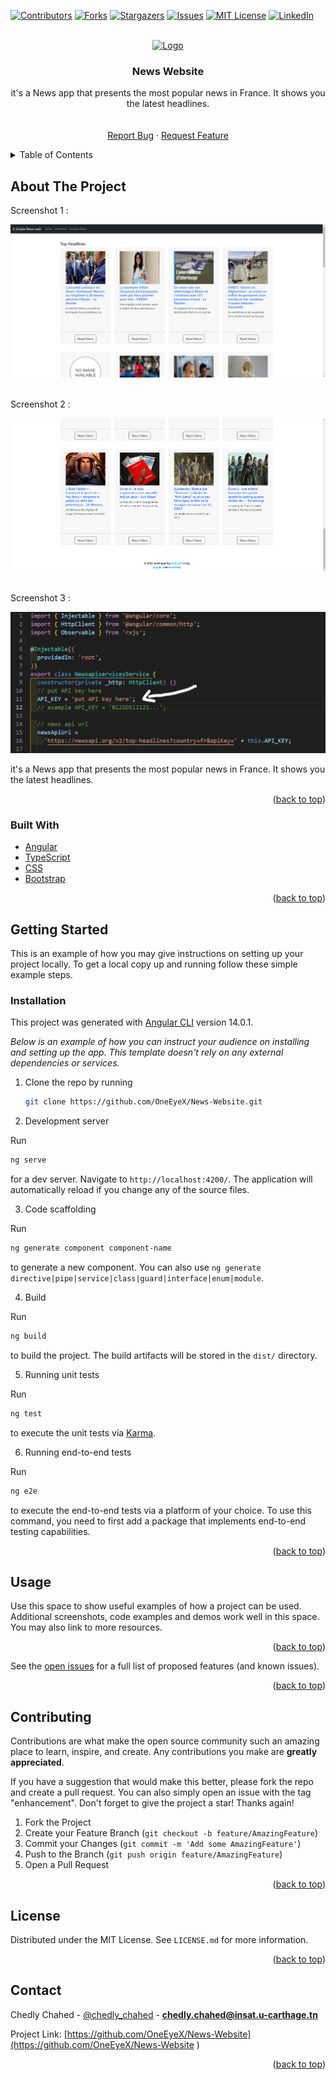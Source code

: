 

<div id="top"></div>

[![Contributors][contributors-shield]][contributors-url]
[![Forks][forks-shield]][forks-url]
[![Stargazers][stars-shield]][stars-url]
[![Issues][issues-shield]][issues-url]
[![MIT License][license-shield]][license-url]
[![LinkedIn][linkedin-shield]][linkedin-url]



<!-- PROJECT LOGO -->
<br />
<div align="center">
  <a href="https://github.com/OneEyeX/News-Website/">
    <img src="src/favicon.ico" alt="Logo" width="80" height="80">
  </a>

  <h3 align="center">News Website</h3>

  <p align="center">
   it's a News app that presents the most popular news in France. It shows you the latest headlines.
    <br />
    <!-- <a href="#"><strong>Explore the docs »</strong></a> -->
    <br />
    <br />
    <!-- <a href="https://oneeyex.github.io/News-Website
/">View Demo</a>
    · -->
    <a href="https://github.com/OneEyeX/News-Website/issues">Report Bug</a>
    ·
    <a href="https://github.com/OneEyeX/News-Website/issues">Request Feature</a>
  </p>
</div>



<!-- TABLE OF CONTENTS -->
<details>
  <summary>Table of Contents</summary>
  <ol>
    <li>
      <a href="#about-the-project">About The Project</a>
      <ul>
        <li><a href="#built-with">Built With</a></li>
      </ul>
    </li>
    <li>
      <a href="#getting-started">Getting Started</a>
      <ul>
        <li><a href="#installation">Installation</a></li>
      </ul>
    </li>
    <li><a href="#contributing">Contributing</a></li>
    <li><a href="#license">License</a></li>
    <li><a href="#contact">Contact</a></li>
    
  </ol>
</details>



<!-- ABOUT THE PROJECT -->
## About The Project

Screenshot 1 : <br> 

[![News Website Screen Shot][product-screenshot-1]](src/favicon.ico)

<br> Screenshot 2 : <br> 

[![News Website Screen Shot][product-screenshot-2]](src/favicon.ico)

<br> Screenshot 3 : <br>

[![News Website Screen Shot][product-screenshot-3]](src/favicon.ico)
   
   it's a News app that presents the most popular news in France. It shows you the latest headlines.
 
<p align="right">(<a href="#top">back to top</a>)</p>



### Built With
 
* [Angular](https://angular.io/)
* [TypeScript](https://www.typescriptlang.org/)
* [CSS](https://css.org/)
* [Bootstrap](https://getbootstrap.com/)
 

<p align="right">(<a href="#top">back to top</a>)</p>



<!-- GETTING STARTED -->
## Getting Started

This is an example of how you may give instructions on setting up your project locally.
To get a local copy up and running follow these simple example steps.

 
### Installation


This project was generated with [Angular CLI](https://github.com/angular/angular-cli) version 14.0.1.

_Below is an example of how you can instruct your audience on installing and setting up the app. This template doesn't rely on any external dependencies or services._
 
1. Clone the repo by running
   ```sh
   git clone https://github.com/OneEyeX/News-Website.git
   ```
2. Development server

Run  
  ```sh
  ng serve 
  ```

for a dev server. Navigate to `http://localhost:4200/`. The application will automatically reload if you change any of the source files.

3. Code scaffolding

Run 
  ```sh
  ng generate component component-name
  ```
 to generate a new component. You can also use `ng generate directive|pipe|service|class|guard|interface|enum|module`.

4. Build

Run 
  ```sh
  ng build
  ``` 
 to build the project. The build artifacts will be stored in the `dist/` directory.

5. Running unit tests

Run 
```sh
ng test
``` 
to execute the unit tests via [Karma](https://karma-runner.github.io).

6. Running end-to-end tests

Run 
```sh
ng e2e
```
 to execute the end-to-end tests via a platform of your choice. To use this command, you need to first add a package that implements end-to-end testing capabilities.


<p align="right">(<a href="#top">back to top</a>)</p>



<!-- USAGE EXAMPLES -->
## Usage

Use this space to show useful examples of how a project can be used. Additional screenshots, code examples and demos work well in this space. You may also link to more resources.
 

<p align="right">(<a href="#top">back to top</a>)</p>


 

See the [open issues](https://github.com/OneEyeX/News-Website/issues) for a full list of proposed features (and known issues).

<p align="right">(<a href="#top">back to top</a>)</p>



<!-- CONTRIBUTING -->
## Contributing

Contributions are what make the open source community such an amazing place to learn, inspire, and create. Any contributions you make are **greatly appreciated**.

If you have a suggestion that would make this better, please fork the repo and create a pull request. You can also simply open an issue with the tag "enhancement".
Don't forget to give the project a star! Thanks again!

1. Fork the Project
2. Create your Feature Branch (`git checkout -b feature/AmazingFeature`)
3. Commit your Changes (`git commit -m 'Add some AmazingFeature'`)
4. Push to the Branch (`git push origin feature/AmazingFeature`)
5. Open a Pull Request

<p align="right">(<a href="#top">back to top</a>)</p>



<!-- LICENSE -->
## License

Distributed under the MIT License. See `LICENSE.md` for more information.

<p align="right">(<a href="#top">back to top</a>)</p>



<!-- CONTACT -->
## Contact

Chedly Chahed - [@chedly_chahed](https://twitter.com/chedly_chahed) - **chedly.chahed@insat.u-carthage.tn**

Project Link: [https://github.com/OneEyeX/News-Website](https://github.com/OneEyeX/News-Website
)

<p align="right">(<a href="#top">back to top</a>)</p>

 

<!-- MARKDOWN LINKS & IMAGES -->
<!--  #reference-style-links -->
[contributors-shield]: https://img.shields.io/github/contributors/OneEyeX/News-Website.svg?style=for-the-badge
[contributors-url]: https://github.com/OneEyeX/News-Website/graphs/
[forks-shield]: https://img.shields.io/github/forks/OneEyeX/News-Website.svg?style=for-the-badge
[forks-url]: https://github.com/OneEyeX/News-Website/network/members
[stars-shield]: https://img.shields.io/github/stars/OneEyeX/News-Website.svg?style=for-the-badge
[stars-url]: https://github.com/OneEyeX/News-Website/stargazers
[issues-shield]: https://img.shields.io/github/issues/othneildrew/Best-README-Template.svg?style=for-the-badge
[issues-url]: https://github.com/OneEyeX/News-Website/issues
[license-shield]: https://img.shields.io/github/license/OneEyeX/News-Website.svg?style=for-the-badge
[license-url]: https://github.com/OneEyeX/News-Website/LICENSE.md
[linkedin-shield]: https://img.shields.io/badge/-LinkedIn-black.svg?style=for-the-badge&logo=linkedin&colorB=555
[linkedin-url]: https://www.linkedin.com/in/chedly-chahed-a178a9196/
[product-screenshot-1]: screenshots/1.png
[product-screenshot-2]: screenshots/2.png
[product-screenshot-3]: screenshots/3.png
